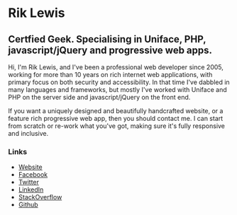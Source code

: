 # Rik Lewis

## Certfied Geek. Specialising in Uniface, PHP, javascript/jQuery and progressive web apps.

Hi, I'm Rik Lewis, and I've been a professional web developer since 2005, working for more than 10 years on rich internet web applications, with primary focus on both security and accessibility. In that time I've dabbled in many languages and frameworks, but mostly I've worked with Uniface and PHP on the server side and javascript/jQuery on the front end.

If you want a uniquely designed and beautifully handcrafted website, or a feature rich progressive web app, then you should contact me. I can start from scratch or re-work what you've got, making sure it's fully responsive and inclusive.

### Links

* [Website](https://www.rik.onl)
* [Facebook](https://www.facebook.com/riklewis)
* [Twitter](https://www.twitter.com/rik_lewis)
* [LinkedIn](https://www.linkedin.com/in/riklewis)
* [StackOverflow](https://stackoverflow.com/users/4593106/rik-lewis)
* [Github](https://github.com/riklewis)
